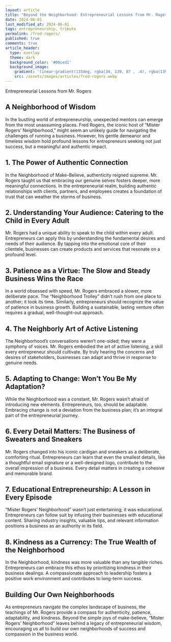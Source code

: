 ```yaml
---
layout: article
title: "Beyond the Neighborhood: Entrepreneurial Lessons from Mr. Rogers"
date: 2024-06-01
last_modified_at: 2024-06-01
tags: entrepreneurship, tribute
permalink: /fred-rogers/
published: true
comments: true
article_header:
  type: overlay
  theme: dark
  background_color: '#00ced1'
  background_image:
    gradient: 'linear-gradient(135deg, rgba(34, 139, 87 , .4), rgba(139, 34, 139, .4))'
    src: /assets/images/articles/fred-rogers.webp
---
```

Entrepreneurial Lessons from Mr. Rogers
<!--more--> 
## A Neighborhood of Wisdom

In the bustling world of entrepreneurship, unexpected mentors can emerge from the most unassuming places. Fred Rogers, the iconic host of “Mister Rogers’ Neighborhood,” might seem an unlikely guide for navigating the challenges of running a business. However, his gentle demeanor and timeless wisdom hold profound lessons for entrepreneurs seeking not just success, but a meaningful and authentic impact.

## 1. The Power of Authentic Connection

In the Neighborhood of Make-Believe, authenticity reigned supreme. Mr. Rogers taught us that embracing our genuine selves fosters deeper, more meaningful connections. In the entrepreneurial realm, building authentic relationships with clients, partners, and employees creates a foundation of trust that can weather the storms of business.

## 2. Understanding Your Audience: Catering to the Child in Every Adult

Mr. Rogers had a unique ability to speak to the child within every adult. Entrepreneurs can apply this by understanding the fundamental desires and needs of their audience. By tapping into the emotional core of their clientele, businesses can create products and services that resonate on a profound level.

## 3. Patience as a Virtue: The Slow and Steady Business Wins the Race

In a world obsessed with speed, Mr. Rogers embraced a slower, more deliberate pace. The “Neighborhood Trolley” didn’t rush from one place to another; it took its time. Similarly, entrepreneurs should recognize the value of patience in business growth. Building a sustainable, lasting venture often requires a gradual, well-thought-out approach.

## 4. The Neighborly Art of Active Listening

The Neighborhood’s conversations weren’t one-sided; they were a symphony of voices. Mr. Rogers embodied the art of active listening, a skill every entrepreneur should cultivate. By truly hearing the concerns and desires of stakeholders, businesses can adapt and thrive in response to genuine needs.

## 5. Adapting to Change: Won’t You Be My Adaptation?

While the Neighborhood was a constant, Mr. Rogers wasn’t afraid of introducing new elements. Entrepreneurs, too, should be adaptable. Embracing change is not a deviation from the business plan; it’s an integral part of the entrepreneurial journey.

## 6. Every Detail Matters: The Business of Sweaters and Sneakers

Mr. Rogers changed into his iconic cardigan and sneakers as a deliberate, comforting ritual. Entrepreneurs can learn that even the smallest details, like a thoughtful email signature or a well-designed logo, contribute to the overall impression of a business. Every detail matters in creating a cohesive and memorable brand.

## 7. Educational Entrepreneurship: A Lesson in Every Episode

“Mister Rogers’ Neighborhood” wasn’t just entertaining; it was educational. Entrepreneurs can follow suit by infusing their businesses with educational content. Sharing industry insights, valuable tips, and relevant information positions a business as an authority in its field.

## 8. Kindness as a Currency: The True Wealth of the Neighborhood

In the Neighborhood, kindness was more valuable than any tangible riches. Entrepreneurs can embrace this ethos by prioritizing kindness in their business dealings. A compassionate approach to leadership fosters a positive work environment and contributes to long-term success.

## Building Our Own Neighborhoods

As entrepreneurs navigate the complex landscape of business, the teachings of Mr. Rogers provide a compass for authenticity, patience, adaptability, and kindness. Beyond the simple joys of make-believe, “Mister Rogers’ Neighborhood” leaves behind a legacy of entrepreneurial wisdom, encouraging us all to build our own neighborhoods of success and compassion in the business world.
